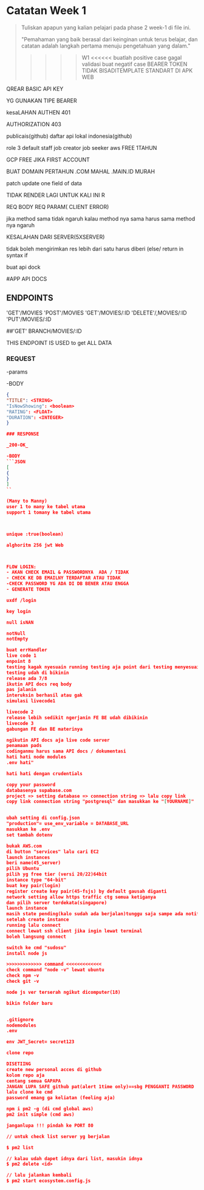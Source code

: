 # Catatan Week 1

> Tuliskan apapun yang kalian pelajari pada phase 2 week-1 di file ini.
>
> "Pemahaman yang baik berasal dari keinginan untuk terus belajar, dan catatan adalah langkah pertama menuju pengetahuan yang dalam."
>>>>> W1 <<<<<< 
   buatlah positive case gagal validasi
   buat negatif case
   BEARER TOKEN TIDAK BISADITEMPLATE STANDART DI APK WEB

   QREAR
   BASIC
   API KEY

   YG GUNAKAN TIPE BEARER

   kesaLAHAN AUTHEN 401

   AUTHORIZATION 403

   publicais(github)
   daftar api lokal indonesia(github)

   role 3
   default staff
   job creator
   job seeker
aws FREE 1TAHUN

GCP FREE JIKA FIRST ACCOUNT

BUAT DOMAIN PERTAHUN 
.COM MAHAL
.MAIN.ID MURAH

patch update one field of data

TIDAK RENDER LAGI UNTUK KALI INI
R

REQ BODY REQ PARAM( CLIENT ERROR)



jika method sama tidak ngaruh kalau method nya sama
harus sama method nya ngaruh 

KESALAHAN DARI SERVER(5XSERVER)

tidak boleh mengirimkan res lebih dari satu harus diberi (else/ return in syntax if


buat api dock

#APP API DOCS

## ENDPOINTS
'GET'/MOVIES
'POST'/MOVIES
'GET'/MOVIES/:ID
'DELETE'/,MOVIES/:ID
'PUT'/MOVIES/:ID

##'GET' BRANCH/MOVIES/:ID

THIS ENDPOINT IS USED to get ALL DATA

### REQUEST
-params

-BODY

```JSON
{
"TITLE": <STRING>
"IsNowShowing": <boolean>
"RATING": <FLOAT>
"DURATION": <INTEGER>
}

### RESPONSE 

_200-OK_

-BODY
```JSON
[
{
}
]
``

(Many to Manny)
user 1 to many ke tabel utama 
support 1 tomany ke tabel utama



unique :true(boolean)

alghoritm 256 jwt Web



FLOW LOGIN:
- AKAN CHECK EMAIL & PASSWORDNYA  ADA / TIDAK
- CHECK KE DB EMAILNY TERDAFTAR ATAU TIDAK
-CHECK PASSWORD YG ADA DI DB BENER ATAU ENGGA
- GENERATE TOKEN

uxdf /login

key login

null isNAN

notNull
notEmpty

buat errHandler
live code 1
enpoint 8
testing kagak nyesuain running testing aja point dari testing menyesuaikan
testing udah di bikinin
release ada 7/8
ikutin API docs req body
pas jalanin
interuksin berhasil atau gak 
simulasi livecode1

livecode 2
release lebih sedikit ngerjanin FE BE udah dibikinin
livecode 3
gabungan FE dan BE materinya

ngikutin API docs aja live code server
penamaan pads 
codinganmu harus sama API docs / dokumentasi
hati hati node modules
.env hati"

hati hati dengan crudentials

copy your password
databasenya supabase.com
project => setting database => connection string => lalu copy link
copy link connection string "postgresql" dan masukkan ke "[YOURNAME]"


ubah setting di config.json
"production"= use_env_variable = DATABASE_URL
masukkan ke .env 
set tambah dotenv

bukak AWS.com 
di button "services" lalu cari EC2
launch instances
beri name(45_server)
pilih Ubuntu
pilih yg free tier (versi 20/22)64bit 
instance type "64-bit"
buat key pair(login)
register create key pair(45-fsjs) by default gausah diganti
network setting allow https traffic ctg semua ketiganya
dan pilih server terdekata(singapore)
launch instance
masih state pending(kalo sudah ada berjalan)tunggu saja sampe ada notif running
setelah create instance
running lalu connect
connect lewat ssh client jika ingin lewat terminal
boleh langsung connect

switch ke cmd "sudosu"
install node js 

>>>>>>>>>>>>> command <<<<<<<<<<<<<
check command "node -v" lewat ubuntu
check npm -v
check git -v

node js ver terserah ngikut dicomputer(18)

bikin folder baru 


.gitignore 
nodemodules
.env

env JWT_Secret= secret123

clone repo

DISETIING 
create new personal acces di github
kolom repo aja
centang semua GAPAPA
JANGAN LUPA SAFE github pat(alert 1time only)==sbg PENGGANTI PASSWORD
lalu clone ke cmd
password emang ga keliatan (feeling aja) 

npm i pm2 -g (di cmd global aws)
pm2 init simple (cmd aws)

janganlupa !!! pindah ke PORT 80

// untuk check list server yg berjalan

$ pm2 list 

// kalau udah dapet idnya dari list, masukin idnya
$ pm2 delete <id>

// lalu jalankan kembali
$ pm2 start ecosystem.config.js